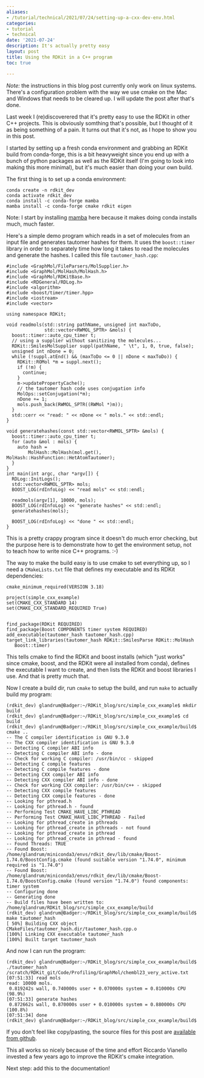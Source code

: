 ```yaml
---
aliases:
- /tutorial/technical/2021/07/24/setting-up-a-cxx-dev-env.html
categories:
- tutorial
- technical
date: '2021-07-24'
description: It's actually pretty easy
layout: post
title: Using the RDKit in a C++ program
toc: true

---
```


*Note:* the instructions in this blog post currently only work on linux systems.
There's a configuration problem with the way we use cmake on the Mac and Windows
that needs to be cleared up. I will update the post after that's done.

Last week I (re)discoverered that it's pretty easy to use the RDKit in other C++
projects. This is obviously somthing that's possible, but I thought of it as
being something of a pain. It turns out that it's not, as I hope to show you in
this post.

I started by setting up a fresh conda environment and grabbing an RDKit build
from conda-forge, this is a bit heavyweight since you end up with a bunch of
python packages as well as the RDKit itself (I'm going to look into making this
more minimal), but it's much easier than doing your own build.

The first thing is to set up a conda environment:
```
conda create -n rdkit_dev
conda activate rdkit_dev
conda install -c conda-forge mamba
mamba install -c conda-forge cmake rdkit eigen
```
Note: I start by installing [mamba](https://github.com/mamba-org/mamba) here
because it makes doing conda installs much, much faster.

Here's a simple demo program which reads in a set of molecules from an input
file and generates tautomer hashes for them. It uses the `boost::timer` library
in order to separately time how long it takes to read the molecules and generate
the hashes. I called this file `tautomer_hash.cpp`:
```
#include <GraphMol/FileParsers/MolSupplier.h>
#include <GraphMol/MolHash/MolHash.h>
#include <GraphMol/RDKitBase.h>
#include <RDGeneral/RDLog.h>
#include <algorithm>
#include <boost/timer/timer.hpp>
#include <iostream>
#include <vector>

using namespace RDKit;

void readmols(std::string pathName, unsigned int maxToDo,
              std::vector<RWMOL_SPTR> &mols) {
  boost::timer::auto_cpu_timer t;
  // using a supplier without sanitizing the molecules...
  RDKit::SmilesMolSupplier suppl(pathName, " \t", 1, 0, true, false);
  unsigned int nDone = 0;
  while (!suppl.atEnd() && (maxToDo <= 0 || nDone < maxToDo)) {
    RDKit::ROMol *m = suppl.next();
    if (!m) {
      continue;
    }
    m->updatePropertyCache();
    // the tautomer hash code uses conjugation info
    MolOps::setConjugation(*m);
    nDone += 1;
    mols.push_back(RWMOL_SPTR((RWMol *)m));
  }
  std::cerr << "read: " << nDone << " mols." << std::endl;
}

void generatehashes(const std::vector<RWMOL_SPTR> &mols) {
  boost::timer::auto_cpu_timer t;
  for (auto &mol : mols) {
    auto hash =
        MolHash::MolHash(mol.get(), MolHash::HashFunction::HetAtomTautomer);
  }
}
int main(int argc, char *argv[]) {
  RDLog::InitLogs();
  std::vector<RWMOL_SPTR> mols;
  BOOST_LOG(rdInfoLog) << "read mols" << std::endl;

  readmols(argv[1], 10000, mols);
  BOOST_LOG(rdInfoLog) << "generate hashes" << std::endl;
  generatehashes(mols);

  BOOST_LOG(rdInfoLog) << "done " << std::endl;
}
```
This is a pretty crappy program since it doesn't do much error checking, but the
purpose here is to demonstrate how to get the environment setup, not to teach
how to write nice C++ programs. :-)

The way to make the build easy is to use cmake to set everything up, so I need a
`CMakeLists.txt` file that defines my executable and its RDKit dependencies:
```
cmake_minimum_required(VERSION 3.18)

project(simple_cxx_example)
set(CMAKE_CXX_STANDARD 14)
set(CMAKE_CXX_STANDARD_REQUIRED True)


find_package(RDKit REQUIRED)
find_package(Boost COMPONENTS timer system REQUIRED)
add_executable(tautomer_hash tautomer_hash.cpp)
target_link_libraries(tautomer_hash RDKit::SmilesParse RDKit::MolHash
   Boost::timer)
```
This tells cmake to find the RDKit and boost installs (which "just works" since
cmake, boost, and the RDKit were all installed from conda), defines the
executable I want to create, and then lists the RDKit and boost libraries I use.
And that is pretty much that.

Now I create a build dir, run `cmake` to setup the build, and run `make` to actually
build my program:
```
(rdkit_dev) glandrum@Badger:~/RDKit_blog/src/simple_cxx_example$ mkdir build
(rdkit_dev) glandrum@Badger:~/RDKit_blog/src/simple_cxx_example$ cd build
(rdkit_dev) glandrum@Badger:~/RDKit_blog/src/simple_cxx_example/build$ cmake ..
-- The C compiler identification is GNU 9.3.0
-- The CXX compiler identification is GNU 9.3.0
-- Detecting C compiler ABI info
-- Detecting C compiler ABI info - done
-- Check for working C compiler: /usr/bin/cc - skipped
-- Detecting C compile features
-- Detecting C compile features - done
-- Detecting CXX compiler ABI info
-- Detecting CXX compiler ABI info - done
-- Check for working CXX compiler: /usr/bin/c++ - skipped
-- Detecting CXX compile features
-- Detecting CXX compile features - done
-- Looking for pthread.h
-- Looking for pthread.h - found
-- Performing Test CMAKE_HAVE_LIBC_PTHREAD
-- Performing Test CMAKE_HAVE_LIBC_PTHREAD - Failed
-- Looking for pthread_create in pthreads
-- Looking for pthread_create in pthreads - not found
-- Looking for pthread_create in pthread
-- Looking for pthread_create in pthread - found
-- Found Threads: TRUE  
-- Found Boost: /home/glandrum/miniconda3/envs/rdkit_dev/lib/cmake/Boost-1.74.0/BoostConfig.cmake (found suitable version "1.74.0", minimum required is "1.74.0")  
-- Found Boost: /home/glandrum/miniconda3/envs/rdkit_dev/lib/cmake/Boost-1.74.0/BoostConfig.cmake (found version "1.74.0") found components: timer system 
-- Configuring done
-- Generating done
-- Build files have been written to: /home/glandrum/RDKit_blog/src/simple_cxx_example/build
(rdkit_dev) glandrum@Badger:~/RDKit_blog/src/simple_cxx_example/build$ make tautomer_hash
[ 50%] Building CXX object CMakeFiles/tautomer_hash.dir/tautomer_hash.cpp.o
[100%] Linking CXX executable tautomer_hash
[100%] Built target tautomer_hash
```
And now I can run the program:
```
(rdkit_dev) glandrum@Badger:~/RDKit_blog/src/simple_cxx_example/build$ ./tautomer_hash /scratch/RDKit_git/Code/Profiling/GraphMol/chembl23_very_active.txt
[07:51:33] read mols
read: 10000 mols.
 0.819242s wall, 0.740000s user + 0.070000s system = 0.810000s CPU (98.9%)
[07:51:33] generate hashes
 0.872662s wall, 0.870000s user + 0.010000s system = 0.880000s CPU (100.8%)
[07:51:34] done 
(rdkit_dev) glandrum@Badger:~/RDKit_blog/src/simple_cxx_example/build$ 
```

If you don't feel like copy/pasting, the source files for this post are [available from github](https://github.com/greglandrum/rdkit_blog/tree/master/src/simple_cxx_example). 

This all works so nicely because of the time and effort Riccardo Vianello invested a few years ago to improve the RDKit's cmake integration.

Next step: add this to the documentation! 
